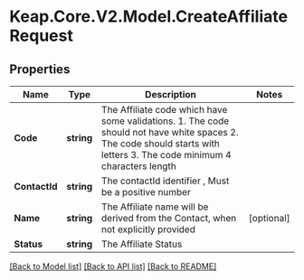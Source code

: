 # Keap.Core.V2.Model.CreateAffiliateRequest

## Properties

Name | Type | Description | Notes
------------ | ------------- | ------------- | -------------
**Code** | **string** | The Affiliate code which have some validations. 1. The code should not have white spaces 2. The code should starts with letters 3. The code minimum 4 characters length | 
**ContactId** | **string** | The contactId identifier , Must be a positive number | 
**Name** | **string** | The Affiliate name will be derived from the Contact, when not explicitly provided | [optional] 
**Status** | **string** | The Affiliate Status | 

[[Back to Model list]](../README.md#documentation-for-models) [[Back to API list]](../README.md#documentation-for-api-endpoints) [[Back to README]](../README.md)

